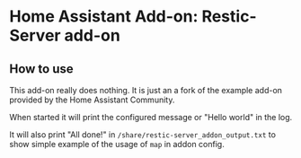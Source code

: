 # Home Assistant Add-on: Restic-Server add-on

## How to use

This add-on really does nothing. It is just an a fork of the example add-on provided by the Home Assistant Community.

When started it will print the configured message or "Hello world" in the log.

It will also print "All done!" in `/share/restic-server_addon_output.txt` to show
simple example of the usage of `map` in addon config.
